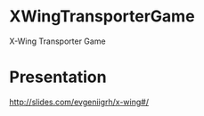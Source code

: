 # XWingTransporterGame
X-Wing Transporter Game

# Presentation
http://slides.com/evgeniigrh/x-wing#/

